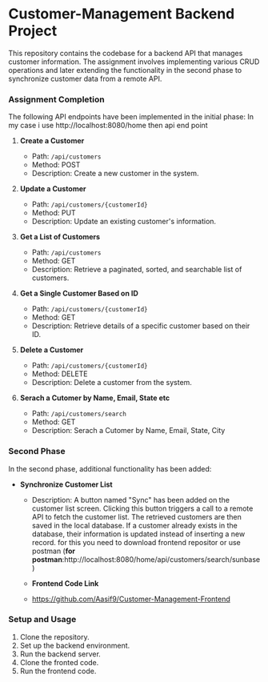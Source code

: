 # Customer-Management Backend Project

This repository contains the codebase for a backend API that manages customer information. The assignment involves implementing various CRUD operations and later extending the functionality in the second phase to synchronize customer data from a remote API.

### Assignment Completion

The following API endpoints have been implemented in the initial phase:
In my case i use http://localhost:8080/home then api end point

1. **Create a Customer**
   - Path: `/api/customers`
   - Method: POST
   - Description: Create a new customer in the system.

2. **Update a Customer**
   - Path: `/api/customers/{customerId}`
   - Method: PUT
   - Description: Update an existing customer's information.

3. **Get a List of Customers**
   - Path: `/api/customers`
   - Method: GET
   - Description: Retrieve a paginated, sorted, and searchable list of customers.

4. **Get a Single Customer Based on ID**
   - Path: `/api/customers/{customerId}`
   - Method: GET
   - Description: Retrieve details of a specific customer based on their ID.

5. **Delete a Customer**
   - Path: `/api/customers/{customerId}`
   - Method: DELETE
   - Description: Delete a customer from the system.
  
6. **Serach a Cutomer by Name, Email, State etc**
   - Path: `/api/customers/search`
   - Method: GET
   - Description: Serach a Cutomer by Name, Email, State, City
  


### Second Phase

In the second phase, additional functionality has been added:

- **Synchronize Customer List**
  - Description: A button named "Sync" has been added on the customer list screen. Clicking this button triggers a call to a remote API to fetch the customer list. The retrieved customers are then saved in the local database. If a customer already exists in the database, their information is updated instead of inserting a new record. for this you need to download frontend repositor or use postman (**for postman**:http://localhost:8080/home/api/customers/search/sunbase)
 
  - **Frontend Code Link**
  - https://github.com/Aasif9/Customer-Management-Frontend


### Setup and Usage

1. Clone the repository.
2. Set up the backend environment.
3. Run the backend server.
4. Clone the fronted code.
5. Run the frontend code.

